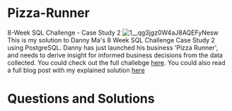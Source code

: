 # Pizza-Runner
8-Week SQL Challenge - Case Study 2 
![1__qg3jgz0W4aJ8AQEFyNesw](https://user-images.githubusercontent.com/98917179/189134586-abfb6db6-b4c6-4997-bf82-03e7e8525179.png)
This is my solution to Danny Ma's 8 Week SQL Challenge Case Study 2 using PostgreSQL. Danny has just launched his business 'Pizza Runner', and needs to derive insight for informed business decisions from the data collected. You could check out the full challebge [here](https://8weeksqlchallenge.com/case-study-2/). You could also read a full blog post with my explained solution [here]()
# Questions and Solutions
